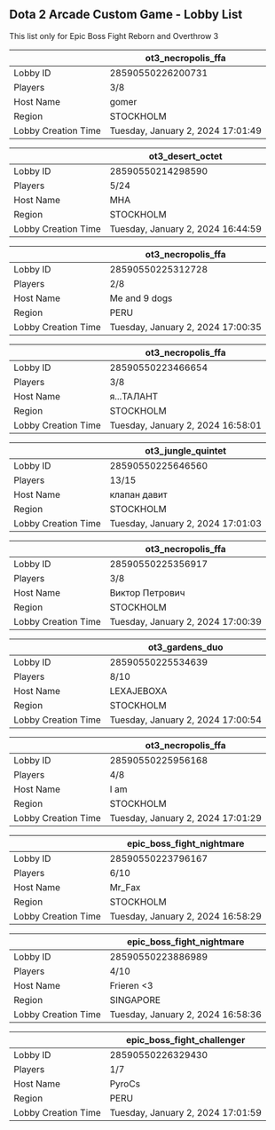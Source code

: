 ## Dota 2 Arcade Custom Game - Lobby List

This list only for Epic Boss Fight Reborn and Overthrow 3

|  | ot3_necropolis_ffa |
| ------ | ------ |
| Lobby ID | 28590550226200731 |
| Players | 3/8 |
| Host Name | gomer |
| Region | STOCKHOLM |
| Lobby Creation Time | Tuesday, January 2, 2024 17:01:49 |


|  | ot3_desert_octet |
| ------ | ------ |
| Lobby ID | 28590550214298590 |
| Players | 5/24 |
| Host Name | MHA |
| Region | STOCKHOLM |
| Lobby Creation Time | Tuesday, January 2, 2024 16:44:59 |


|  | ot3_necropolis_ffa |
| ------ | ------ |
| Lobby ID | 28590550225312728 |
| Players | 2/8 |
| Host Name | Me and 9 dogs |
| Region | PERU |
| Lobby Creation Time | Tuesday, January 2, 2024 17:00:35 |


|  | ot3_necropolis_ffa |
| ------ | ------ |
| Lobby ID | 28590550223466654 |
| Players | 3/8 |
| Host Name | я...ТАЛАНТ |
| Region | STOCKHOLM |
| Lobby Creation Time | Tuesday, January 2, 2024 16:58:01 |


|  | ot3_jungle_quintet |
| ------ | ------ |
| Lobby ID | 28590550225646560 |
| Players | 13/15 |
| Host Name | клапан давит |
| Region | STOCKHOLM |
| Lobby Creation Time | Tuesday, January 2, 2024 17:01:03 |


|  | ot3_necropolis_ffa |
| ------ | ------ |
| Lobby ID | 28590550225356917 |
| Players | 3/8 |
| Host Name | Виктор Петрович |
| Region | STOCKHOLM |
| Lobby Creation Time | Tuesday, January 2, 2024 17:00:39 |


|  | ot3_gardens_duo |
| ------ | ------ |
| Lobby ID | 28590550225534639 |
| Players | 8/10 |
| Host Name | LEXAJEBOXA |
| Region | STOCKHOLM |
| Lobby Creation Time | Tuesday, January 2, 2024 17:00:54 |


|  | ot3_necropolis_ffa |
| ------ | ------ |
| Lobby ID | 28590550225956168 |
| Players | 4/8 |
| Host Name | I am |
| Region | STOCKHOLM |
| Lobby Creation Time | Tuesday, January 2, 2024 17:01:29 |


|  | epic_boss_fight_nightmare |
| ------ | ------ |
| Lobby ID | 28590550223796167 |
| Players | 6/10 |
| Host Name | Мr_Fаx |
| Region | STOCKHOLM |
| Lobby Creation Time | Tuesday, January 2, 2024 16:58:29 |


|  | epic_boss_fight_nightmare |
| ------ | ------ |
| Lobby ID | 28590550223886989 |
| Players | 4/10 |
| Host Name | Frieren <3 |
| Region | SINGAPORE |
| Lobby Creation Time | Tuesday, January 2, 2024 16:58:36 |


|  | epic_boss_fight_challenger |
| ------ | ------ |
| Lobby ID | 28590550226329430 |
| Players | 1/7 |
| Host Name | PyroCs |
| Region | PERU |
| Lobby Creation Time | Tuesday, January 2, 2024 17:01:59 |



